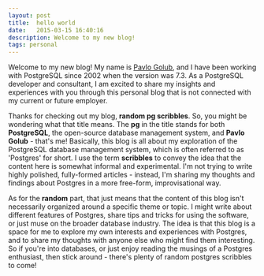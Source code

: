 ```yaml
---
layout: post
title:  hello world
date:   2015-03-15 16:40:16
description: Welcome to my new blog!
tags: personal
---
```

Welcome to my new blog! My name is [Pavlo Golub](https://postgresql.life/post/pavlo_golub/), and I have been working with PostgreSQL since 2002 when the version was 7.3. As a PostgreSQL developer and consultant, I am excited to share my insights and experiences with you through this personal blog that is not connected with my current or future employer.

Thanks for checking out my blog, **random pg scribbles**. So, you might be wondering what that title means. The **pg** in the title stands for both **PostgreSQL**, the open-source database management system, and **Pavlo Golub** - that's me! Basically, this blog is all about my exploration of the PostgreSQL database management system, which is often referred to as 'Postgres' for short. I use the term **scribbles** to convey the idea that the content here is somewhat informal and experimental. I'm not trying to write highly polished, fully-formed articles - instead, I'm sharing my thoughts and findings about Postgres in a more free-form, improvisational way.

As for the **random** part, that just means that the content of this blog isn't necessarily organized around a specific theme or topic. I might write about different features of Postgres, share tips and tricks for using the software, or just muse on the broader database industry. The idea is that this blog is a space for me to explore my own interests and experiences with Postgres, and to share my thoughts with anyone else who might find them interesting. So if you're into databases, or just enjoy reading the musings of a Postgres enthusiast, then stick around - there's plenty of random postgres scribbles to come!
